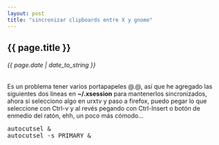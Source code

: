 ```yaml
---
layout: post
title: "sincronizar clipboards entre X y gnome"
---
```


## {{ page.title }}

###### {{ page.date | date_to_string }}

Es un problema tener varios portapapeles @.@, así que he agregado las siguientes dos líneas en **~/.xsession** para mantenerlos sincronizados, ahora si selecciono algo en urxtv y paso a firefox, puedo pegar lo que seleccione con Ctrl-v y al revés pegando con Ctrl-Insert o botón de enmedio del ratón, ehh, un poco más cómodo...

<pre class="sh_sh">
autocutsel &amp;
autocutsel -s PRIMARY &amp;
</pre>

